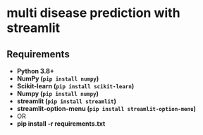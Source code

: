 # multi disease prediction with streamlit
## Requirements
* **Python 3.8+**
* **NumPy (`pip install numpy`)**
* **Scikit-learn (`pip install scikit-learn`)**
* **Numpy (`pip install numpy`)**
* **streamlit (`pip install streamlit`)**
* **streamlit-option-menu (`pip install streamlit-option-menu`)**
* OR
* **pip install -r requirements.txt**
